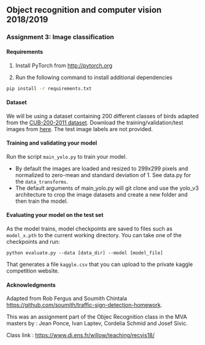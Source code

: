 
## Object recognition and computer vision 2018/2019

### Assignment 3: Image classification 

#### Requirements
1. Install PyTorch from http://pytorch.org

2. Run the following command to install additional dependencies

```bash
pip install -r requirements.txt
```

#### Dataset
We will be using a dataset containing 200 different classes of birds adapted from the [CUB-200-2011 dataset](http://www.vision.caltech.edu/visipedia/CUB-200-2011.html).
Download the training/validation/test images from [here](https://www.di.ens.fr/willow/teaching/recvis18/assignment3/bird_dataset.zip). The test image labels are not provided.

#### Training and validating your model
Run the script `main_yolo.py` to train your model.

- By default the images are loaded and resized to 299x299 pixels and normalized to zero-mean and standard deviation of 1. See data.py for the `data_transforms`.
- The default arguments of main_yolo.py will git clone and use the yolo_v3 architecture to crop the image datasets and create a new folder and then train the model.

#### Evaluating your model on the test set

As the model trains, model checkpoints are saved to files such as `model_x.pth` to the current working directory.
You can take one of the checkpoints and run:

```
python evaluate.py --data [data_dir] --model [model_file]
```

That generates a file `kaggle.csv` that you can upload to the private kaggle competition website.

#### Acknowledgments
Adapted from Rob Fergus and Soumith Chintala https://github.com/soumith/traffic-sign-detection-homework.

This was an assignment part of the Objec Recognition class in the MVA masters by : Jean Ponce, Ivan Laptev, Cordelia Schmid and Josef Sivic. 

Class link : https://www.di.ens.fr/willow/teaching/recvis18/

